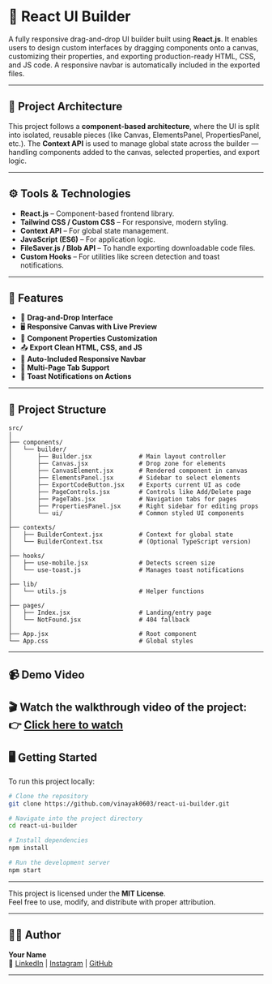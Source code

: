 
# 🧩 React UI Builder

A fully responsive drag-and-drop UI builder built using **React.js**. It enables users to design custom interfaces by dragging components onto a canvas, customizing their properties, and exporting production-ready HTML, CSS, and JS code. A responsive navbar is automatically included in the exported files.

---

## 🔧 Project Architecture

This project follows a **component-based architecture**, where the UI is split into isolated, reusable pieces (like Canvas, ElementsPanel, PropertiesPanel, etc.). The **Context API** is used to manage global state across the builder — handling components added to the canvas, selected properties, and export logic.

---

## ⚙️ Tools & Technologies

- **React.js** – Component-based frontend library.
- **Tailwind CSS / Custom CSS** – For responsive, modern styling.
- **Context API** – For global state management.
- **JavaScript (ES6)** – For application logic.
- **FileSaver.js / Blob API** – To handle exporting downloadable code files.
- **Custom Hooks** – For utilities like screen detection and toast notifications.

---

## 🚀 Features

- 🧲 **Drag-and-Drop Interface**
- 🖥️ **Responsive Canvas with Live Preview**
- 💼 **Component Properties Customization**
- 📤 **Export Clean HTML, CSS, and JS**
- 🧭 **Auto-Included Responsive Navbar**
- 📄 **Multi-Page Tab Support**
- 🔔 **Toast Notifications on Actions**

---

## 📁 Project Structure

```
src/
│
├── components/
│   └── builder/
│       ├── Builder.jsx             # Main layout controller
│       ├── Canvas.jsx              # Drop zone for elements
│       ├── CanvasElement.jsx       # Rendered component in canvas
│       ├── ElementsPanel.jsx       # Sidebar to select elements
│       ├── ExportCodeButton.jsx    # Exports current UI as code
│       ├── PageControls.jsx        # Controls like Add/Delete page
│       ├── PageTabs.jsx            # Navigation tabs for pages
│       ├── PropertiesPanel.jsx     # Right sidebar for editing props
│       └── ui/                     # Common styled UI components
│
├── contexts/
│   ├── BuilderContext.jsx          # Context for global state
│   └── BuilderContext.tsx          # (Optional TypeScript version)
│
├── hooks/
│   ├── use-mobile.jsx              # Detects screen size
│   └── use-toast.js                # Manages toast notifications
│
├── lib/
│   └── utils.js                    # Helper functions
│
├── pages/
│   ├── Index.jsx                   # Landing/entry page
│   └── NotFound.jsx                # 404 fallback
│
├── App.jsx                         # Root component
└── App.css                         # Global styles
```

---

## 📹 Demo Video

🎬 **Watch the walkthrough video of the project:**  
👉 [Click here to watch](https://your-video-link.com)  
---

## 🖥️ Getting Started

To run this project locally:

```bash
# Clone the repository
git clone https://github.com/vinayak0603/react-ui-builder.git

# Navigate into the project directory
cd react-ui-builder

# Install dependencies
npm install

# Run the development server
npm start
```
---



This project is licensed under the **MIT License**.  
Feel free to use, modify, and distribute with proper attribution.

---

## 🙋‍♂️ Author

**Your Name**  
💬 [LinkedIn](https://linkedin.com/in/vinayak-andhere-3067a7247) | [Instagram](https://www.instagram.com/iv_inayak_6?igsh=MTZqdGpmeW84OGVxYg==) | [GitHub](https://github.com/vinayak0603)

---
